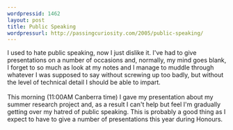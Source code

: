 ```yaml
--- 
wordpressid: 1462
layout: post
title: Public Speaking
wordpressurl: http://passingcuriosity.com/2005/public-speaking/
---
```

I used to hate public speaking, now I just dislike it. I've had to give presentations on a number of occasions and, normally, my mind goes blank, I forget to so much as look at my notes and I manage to muddle through whatever I was supposed to say without screwing up too badly, but without the level of technical detail I should be able to impart.
<br />
<br />This morning (11:00AM Canberra time) I gave my presentation about my summer research project and, as a result I can't help but feel I'm gradually getting over my hatred of public speaking. This is probably a good thing as I expect to have to give a number of presentations this year during Honours.
